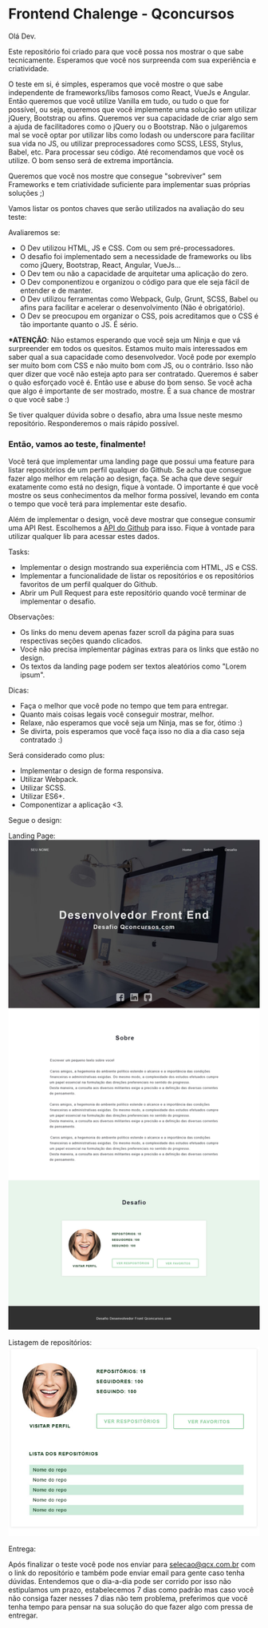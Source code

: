 # Frontend Chalenge - Qconcursos

Olá Dev.

Este repositório foi criado para que você possa nos mostrar o que sabe tecnicamente. Esperamos que você nos surpreenda com sua experiência e criatividade.

O teste em si, é simples, esperamos que você mostre o que sabe independente de frameworks/libs famosos como React, VueJs e Angular. Então queremos que você utilize Vanilla em tudo, ou tudo o que for possível, ou seja, queremos que você implemente uma solução sem utilizar jQuery, Bootstrap ou afins. Queremos ver sua capacidade de criar algo sem a ajuda de facilitadores como o jQuery ou o Bootstrap. Não o julgaremos mal se você optar por utilizar libs como lodash ou underscore para facilitar sua vida no JS, ou utilizar preprocessadores como SCSS, LESS, Stylus, Babel, etc. Para processar seu código. Até recomendamos que você os utilize. O bom senso será de extrema importância.

Queremos que você nos mostre que consegue "sobreviver" sem Frameworks e tem criatividade suficiente para implementar suas próprias soluções ;)

Vamos listar os pontos chaves que serão utilizados na avaliação do seu teste:

Avaliaremos se:

- O Dev utilizou HTML, JS e CSS. Com ou sem pré-processadores.
- O desafio foi implementado sem a necessidade de frameworks ou libs como jQuery, Bootstrap, React, Angular, VueJs...
- O Dev tem ou não a capacidade de arquitetar uma aplicação do zero.
- O Dev componentizou e organizou o código para que ele seja fácil de entender e de manter.
- O Dev utilizou ferramentas como Webpack, Gulp, Grunt, SCSS, Babel ou afins para facilitar e acelerar o desenvolvimento (Não é obrigatório).
- O Dev se preocupou em organizar o CSS, pois acreditamos que o CSS é tão importante quanto o JS. É sério.

**\*ATENÇÃO**: Não estamos esperando que você seja um Ninja e que vá surpreender em todos os quesitos. Estamos muito mais interessados em saber qual a sua capacidade como desenvolvedor. Você pode por exemplo ser muito bom com CSS e não muito bom com JS, ou o contrário. Isso não quer dizer que você não esteja apto para ser contratado. Queremos é saber o quão esforçado você é. Então use e abuse do bom senso. Se você acha que algo é importante de ser mostrado, mostre. É a sua chance de mostrar o que você sabe :)

Se tiver qualquer dúvida sobre o desafio, abra uma Issue neste mesmo repositório. Responderemos o mais rápido possível.

### Então, vamos ao teste, finalmente!

Você terá que implementar uma landing page que possui uma feature para listar repositórios de um perfil qualquer do Github. Se acha que consegue fazer algo melhor em relação ao design, faça. Se acha que deve seguir exatamente como está no design, fique à vontade. O importante é que você mostre os seus conhecimentos da melhor forma possível, levando em conta o tempo que você terá para implementar este desafio.

Além de implementar o design, você deve mostrar que consegue consumir uma API Rest. Escolhemos a [API do Github](https://developer.github.com/v3/) para isso. Fique à vontade para utilizar qualquer lib para acessar estes dados.

Tasks:

- Implementar o design mostrando sua experiência com HTML, JS e CSS.
- Implementar a funcionalidade de listar os repositórios e os repositórios favoritos de um perfil qualquer do Github.
- Abrir um Pull Request para este repositório quando você terminar de implementar o desafio.

Observações:

- Os links do menu devem apenas fazer scroll da página para suas respectivas seções quando clicados.
- Você não precisa implementar páginas extras para os links que estão no design.
- Os textos da landing page podem ser textos aleatórios como "Lorem ipsum".

Dicas:

- Faça o melhor que você pode no tempo que tem para entregar.
- Quanto mais coisas legais você conseguir mostrar, melhor.
- Relaxe, não esperamos que você seja um Ninja, mas se for, ótimo :)
- Se divirta, pois esperamos que você faça isso no dia a dia caso seja contratado :)

Será considerado como plus:

- Implementar o design de forma responsiva.
- Utilizar Webpack.
- Utilizar SCSS.
- Utilizar ES6+.
- Componentizar a aplicação <3.

Segue o design:

Landing Page:
![Alt text](desafio-front.jpg?raw=true 'Landing Page')

Listagem de repositórios:
![Alt text](desafio2.jpg?raw=true 'Feature')

Entrega:

Após finalizar o teste você pode nos enviar para selecao@qcx.com.br com o link do repositório e também pode enviar email para gente caso tenha dúvidas. Entendemos que o dia-a-dia pode ser corrido por isso não estipulamos um prazo, estabelecemos 7 dias como padrão mas caso você não consiga fazer nesses 7 dias não tem problema, preferimos que você tenha tempo para pensar na sua solução do que fazer algo com pressa de entregar.
